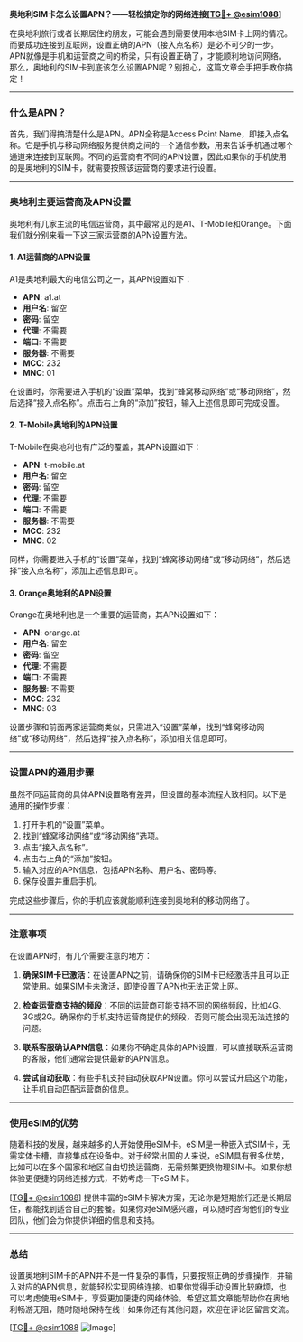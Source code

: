 **奥地利SIM卡怎么设置APN？——轻松搞定你的网络连接[[TG💪+ @esim1088](https://t.me/s/esim1088)]**

在奥地利旅行或者长期居住的朋友，可能会遇到需要使用本地SIM卡上网的情况。而要成功连接到互联网，设置正确的APN（接入点名称）是必不可少的一步。APN就像是手机和运营商之间的桥梁，只有设置正确了，才能顺利地访问网络。那么，奥地利的SIM卡到底该怎么设置APN呢？别担心，这篇文章会手把手教你搞定！

---

### 什么是APN？

首先，我们得搞清楚什么是APN。APN全称是Access Point Name，即接入点名称。它是手机与移动网络服务提供商之间的一个通信参数，用来告诉手机通过哪个通道来连接到互联网。不同的运营商有不同的APN设置，因此如果你的手机使用的是奥地利的SIM卡，就需要按照该运营商的要求进行设置。

---

### 奥地利主要运营商及APN设置

奥地利有几家主流的电信运营商，其中最常见的是A1、T-Mobile和Orange。下面我们就分别来看一下这三家运营商的APN设置方法。

#### 1. A1运营商的APN设置

A1是奥地利最大的电信公司之一，其APN设置如下：

- **APN**: a1.at  
- **用户名**: 留空  
- **密码**: 留空  
- **代理**: 不需要  
- **端口**: 不需要  
- **服务器**: 不需要  
- **MCC**: 232  
- **MNC**: 01  

在设置时，你需要进入手机的“设置”菜单，找到“蜂窝移动网络”或“移动网络”，然后选择“接入点名称”。点击右上角的“添加”按钮，输入上述信息即可完成设置。

#### 2. T-Mobile奥地利的APN设置

T-Mobile在奥地利也有广泛的覆盖，其APN设置如下：

- **APN**: t-mobile.at  
- **用户名**: 留空  
- **密码**: 留空  
- **代理**: 不需要  
- **端口**: 不需要  
- **服务器**: 不需要  
- **MCC**: 232  
- **MNC**: 02  

同样，你需要进入手机的“设置”菜单，找到“蜂窝移动网络”或“移动网络”，然后选择“接入点名称”，添加上述信息即可。

#### 3. Orange奥地利的APN设置

Orange在奥地利也是一个重要的运营商，其APN设置如下：

- **APN**: orange.at  
- **用户名**: 留空  
- **密码**: 留空  
- **代理**: 不需要  
- **端口**: 不需要  
- **服务器**: 不需要  
- **MCC**: 232  
- **MNC**: 03  

设置步骤和前面两家运营商类似，只需进入“设置”菜单，找到“蜂窝移动网络”或“移动网络”，然后选择“接入点名称”，添加相关信息即可。

---

### 设置APN的通用步骤

虽然不同运营商的具体APN设置略有差异，但设置的基本流程大致相同。以下是通用的操作步骤：

1. 打开手机的“设置”菜单。
2. 找到“蜂窝移动网络”或“移动网络”选项。
3. 点击“接入点名称”。
4. 点击右上角的“添加”按钮。
5. 输入对应的APN信息，包括APN名称、用户名、密码等。
6. 保存设置并重启手机。

完成这些步骤后，你的手机应该就能顺利连接到奥地利的移动网络了。

---

### 注意事项

在设置APN时，有几个需要注意的地方：

1. **确保SIM卡已激活**：在设置APN之前，请确保你的SIM卡已经激活并且可以正常使用。如果SIM卡未激活，即使设置了APN也无法正常上网。
   
2. **检查运营商支持的频段**：不同的运营商可能支持不同的网络频段，比如4G、3G或2G。确保你的手机支持运营商提供的频段，否则可能会出现无法连接的问题。

3. **联系客服确认APN信息**：如果你不确定具体的APN设置，可以直接联系运营商的客服，他们通常会提供最新的APN信息。

4. **尝试自动获取**：有些手机支持自动获取APN设置。你可以尝试开启这个功能，让手机自动匹配运营商的信息。

---

### 使用eSIM的优势

随着科技的发展，越来越多的人开始使用eSIM卡。eSIM是一种嵌入式SIM卡，无需实体卡槽，直接集成在设备中。对于经常出国的人来说，eSIM具有很多优势，比如可以在多个国家和地区自由切换运营商，无需频繁更换物理SIM卡。如果你想体验更便捷的网络连接方式，不妨考虑一下eSIM卡。

[[TG💪+ @esim1088](https://t.me/s/esim1088)] 提供丰富的eSIM卡解决方案，无论你是短期旅行还是长期居住，都能找到适合自己的套餐。如果你对eSIM感兴趣，可以随时咨询他们的专业团队，他们会为你提供详细的信息和支持。

---

### 总结

设置奥地利SIM卡的APN并不是一件复杂的事情，只要按照正确的步骤操作，并输入对应的APN信息，就能轻松实现网络连接。如果你觉得手动设置比较麻烦，也可以考虑使用eSIM卡，享受更加便捷的网络体验。希望这篇文章能帮助你在奥地利畅游无阻，随时随地保持在线！如果你还有其他问题，欢迎在评论区留言交流。

[[TG💪+ @esim1088](https://t.me/s/esim1088) ![Image](https://i.postimg.cc/4NQfJmqS/Snipaste-2025-05-13-00-14-12.png)]